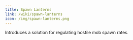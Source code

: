```yaml
---
title: Spawn Lanterns
link: /wiki/spawn-lanterns
icon: /img/spawn-lanterns.png
---
```


Introduces a solution for regulating hostile mob spawn rates.